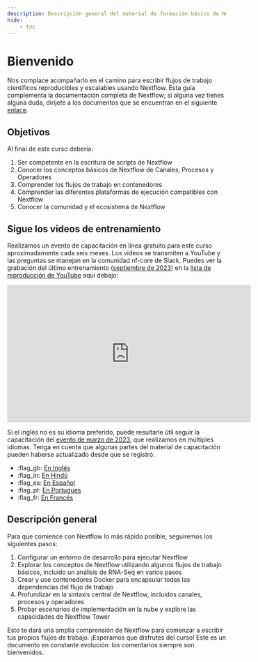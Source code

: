 ```yaml
---
description: Descripción general del material de formación básico de Nextflow
hide:
    - toc
---
```


# Bienvenido

Nos complace acompañarlo en el camino para escribir flujos de trabajo científicos reproducibles y escalables usando Nextflow. Esta guía complementa la documentación completa de Nextflow; si alguna vez tienes alguna duda, diríjete a los documentos que se encuentran en el siguiente [enlace](https://www.nextflow.io/docs/latest).

## Objetivos

Al final de este curso debería:

1. Ser competente en la escritura de scripts de Nextflow
2. Conocer los conceptos básicos de Nextflow de Canales, Procesos y Operadores
3. Comprender los flujos de trabajo en contenedores
4. Comprender las diferentes plataformas de ejecución compatibles con Nextflow
5. Conocer la comunidad y el ecosistema de Nextflow

## Sigue los videos de entrenamiento

Realizamos un evento de capacitación en línea gratuito para este curso aproximadamente cada seis meses. Los videos se transmiten a YouTube y las preguntas se manejan en la comunidad nf-core de Slack. Puedes ver la grabación del último entrenamiento ([septiembre de 2023](https://nf-co.re/events/2023/training-basic-2023)) en la [lista de reproducción de YouTube](https://youtu.be/ERbTqLtAkps?si=6xDoDXsb6kGQ_Qa8) aquí debajo:

<div style="text-align: center;">
    <iframe width="560" height="315" src="https://www.youtube.com/embed/watch?v=ERbTqLtAkps&list=PL3xpfTVZLcNiLFLiDqk_H5b3TBwvgO_-W" title="YouTube video player" frameborder="0" allow="accelerometer; autoplay; clipboard-write; encrypted-media; gyroscope; picture-in-picture; web-share" allowfullscreen="" data-ruffle-polyfilled=""></iframe>
</div>

Si el inglés no es su idioma preferido, puede resultarle útil seguir la capacitación del [evento de marzo de 2023](https://nf-co.re/events/2023/training-march-2023), que realizamos en múltiples idiomas.
Tenga en cuenta que algunas partes del material de capacitación pueden haberse actualizado desde que se registró.

-   :flag_gb: [En Inglés](https://youtube.com/playlist?list=PL3xpfTVZLcNhoWxHR0CS-7xzu5eRT8uHo)
-   :flag_in: [En Hindú](https://youtube.com/playlist?list=PL3xpfTVZLcNikun1FrSvtXW8ic32TciTJ)
-   :flag_es: [En Español](https://youtube.com/playlist?list=PL3xpfTVZLcNhSlCWVoa3GURacuLWeFc8O)
-   :flag_pt: [En Portugues](https://youtube.com/playlist?list=PL3xpfTVZLcNhi41yDYhyHitUhIcUHIbJg)
-   :flag_fr: [En Francés](https://youtube.com/playlist?list=PL3xpfTVZLcNhiv9SjhoA1EDOXj9nzIqdS)

## Descripción general

Para que comience con Nextflow lo más rápido posible, seguiremos los siguientes pasos:

1. Configurar un entorno de desarrollo para ejecutar Nextflow
2. Explorar los conceptos de Nextflow utilizando algunos flujos de trabajo básicos, incluido un análisis de RNA-Seq en varios pasos
3. Crear y use contenedores Docker para encapsular todas las dependencias del flujo de trabajo
4. Profundizar en la sintaxis central de Nextflow, incluidos canales, procesos y operadores
5. Probar escenarios de implementación en la nube y explore las capacidades de Nextflow Tower

Esto te dará una amplia comprensión de Nextflow para comenzar a escribir tus propios flujos de trabajo. ¡Esperamos que disfrutes del curso! Este es un documento en constante evolución: los comentarios siempre son bienvenidos.
